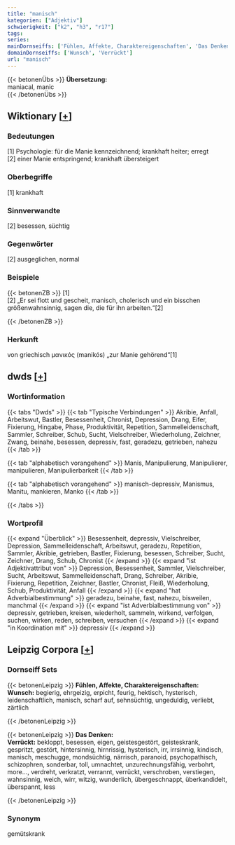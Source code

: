 ```yaml
---
title: "manisch"
kategorien: ["Adjektiv"]
schwierigkeit: ["k2", "h3", "r17"]
tags:
series:
mainDornseiffs: ['Fühlen, Affekte, Charaktereigenschaften', 'Das Denken']
domainDornseiffs: ['Wunsch', 'Verrückt']
url: "manisch"
---
```


{{< betonenÜbs >}}
**Übersetzung:**  
maniacal, manic  
{{< /betonenÜbs >}}

## Wiktionary [[+](https://de.wiktionary.org/wiki/manisch)]

### Bedeutungen
[1] Psychologie: für die Manie kennzeichnend; krankhaft heiter; erregt  
[2] einer Manie entspringend; krankhaft übersteigert  

### Oberbegriffe
[1] krankhaft  

### Sinnverwandte
[2] besessen, süchtig  

### Gegenwörter
[2] ausgeglichen, normal  

### Beispiele
{{< betonenZB >}}
[1]  
[2] „Er sei flott und gescheit, manisch, cholerisch und ein bisschen größenwahnsinnig, sagen die, die für ihn arbeiten.“[2]  

{{< /betonenZB >}}
### Herkunft
von griechisch μανικός (manikós) „zur Manie gehörend“[1]  



## dwds [[+](https://www.dwds.de/wb/manisch)]

### Wortinformation
{{< tabs "Dwds" >}}
{{< tab "Typische Verbindungen" >}}
Akribie, Anfall, Arbeitswut, Bastler, Besessenheit, Chronist, Depression, Drang, Eifer, Fixierung, Hingabe, Phase, Produktivität, Repetition, Sammelleidenschaft, Sammler, Schreiber, Schub, Sucht, Vielschreiber, Wiederholung, Zeichner, Zwang, beinahe, besessen, depressiv, fast, geradezu, getrieben, nahezu
{{< /tab >}}

{{< tab "alphabetisch vorangehend" >}}
Manis, Manipulierung, Manipulierer, manipulieren, Manipulierbarkeit
{{< /tab >}}

{{< tab "alphabetisch vorangehend" >}}
manisch-depressiv, Manismus, Manitu, mankieren, Manko
{{< /tab >}}

{{< /tabs >}}

### Wortprofil
{{< expand "Überblick" >}} Besessenheit, depressiv, Vielschreiber, Depression, Sammelleidenschaft, Arbeitswut, geradezu, Repetition, Sammler, Akribie, getrieben, Bastler, Fixierung, besessen, Schreiber, Sucht, Zeichner, Drang, Schub, Chronist {{< /expand >}}
{{< expand "ist Adjektivattribut von" >}} Depression, Besessenheit, Sammler, Vielschreiber, Sucht, Arbeitswut, Sammelleidenschaft, Drang, Schreiber, Akribie, Fixierung, Repetition, Zeichner, Bastler, Chronist, Fleiß, Wiederholung, Schub, Produktivität, Anfall {{< /expand >}}
{{< expand "hat Adverbialbestimmung" >}} geradezu, beinahe, fast, nahezu, bisweilen, manchmal {{< /expand >}}
{{< expand "ist Adverbialbestimmung von" >}} depressiv, getrieben, kreisen, wiederholt, sammeln, wirkend, verfolgen, suchen, wirken, reden, schreiben, versuchen {{< /expand >}}
{{< expand "in Koordination mit" >}} depressiv {{< /expand >}}

## Leipzig Corpora [[+](https://corpora.uni-leipzig.de/en/res?word=manisch&corpusId=deu_newscrawl-public_2018)]

### Dornseiff Sets
{{< betonenLeipzig >}}
**Fühlen, Affekte, Charaktereigenschaften:**  
**Wunsch:** begierig, ehrgeizig, erpicht, feurig, hektisch, hysterisch, leidenschaftlich, manisch, scharf auf, sehnsüchtig, ungeduldig, verliebt, zärtlich  

{{< /betonenLeipzig >}}


{{< betonenLeipzig >}}
**Das Denken:**  
**Verrückt:** bekloppt, besessen, eigen, geistesgestört, geisteskrank, gespritzt, gestört, hintersinnig, hirnrissig, hysterisch, irr, irrsinnig, kindisch, manisch, meschugge, mondsüchtig, närrisch, paranoid, psychopathisch, schizophren, sonderbar, toll, umnachtet, unzurechnungsfähig, verbohrt, more..., verdreht, verkratzt, verrannt, verrückt, verschroben, verstiegen, wahnsinnig, weich, wirr, witzig, wunderlich, übergeschnappt, überkandidelt, überspannt, less  

{{< /betonenLeipzig >}}

### Synonym
gemütskrank

